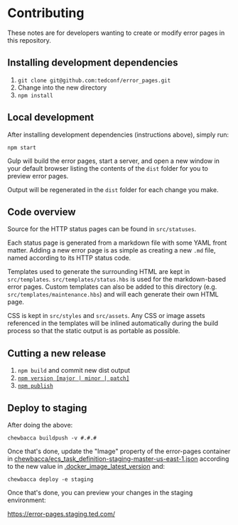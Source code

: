 # Contributing

These notes are for developers wanting to create or modify error pages in this repository.

## Installing development dependencies

1. `git clone git@github.com:tedconf/error_pages.git`
2. Change into the new directory
3. `npm install`

## Local development

After installing development dependencies (instructions above), simply run:

```
npm start
```

Gulp will build the error pages, start a server, and open a new window in your default browser listing the contents of the `dist` folder for you to preview error pages.

Output will be regenerated in the `dist` folder for each change you make.

## Code overview

Source for the HTTP status pages can be found in `src/statuses`.

Each status page is generated from a markdown file with some YAML front matter. Adding a new error page is as simple as creating a new `.md` file, named according to its HTTP status code.

Templates used to generate the surrounding HTML are kept in `src/templates`. `src/templates/status.hbs` is used for the markdown-based error pages. Custom templates can also be added to this directory (e.g. `src/templates/maintenance.hbs`) and will each generate their own HTML page.

CSS is kept in `src/styles` and `src/assets`. Any CSS or image assets referenced in the templates will be inlined automatically during the build process so that the static output is as portable as possible.

## Cutting a new release

1. `npm build` and commit new dist output
2. [`npm version [major | minor | patch]`](https://docs.npmjs.com/cli/version)
3. [`npm publish`](https://docs.npmjs.com/cli/publish)

## Deploy to staging

After doing the above:

```
chewbacca buildpush -v #.#.#
```

Once that's done, update the "Image" property of the error-pages container in [chewbacca/ecs_task_definition-staging-master-us-east-1.json](../chewbacca/ecs_task_definition-staging-master-us-east-1.json) according to the new value in [.docker_image_latest_version](../.docker_image_latest_version) and:

```
chewbacca deploy -e staging
```

Once that's done, you can preview your changes in the staging environment:

https://error-pages.staging.ted.com/
